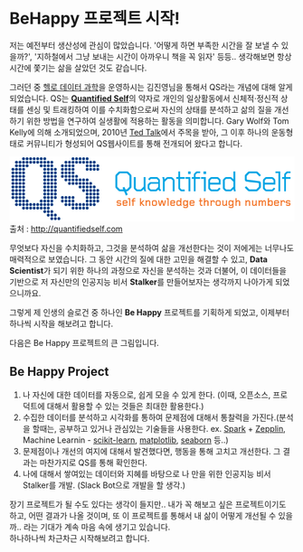# BeHappy 프로젝트 시작!

 저는 예전부터 생산성에 관심이 많았습니다. '어떻게 하면 부족한 시간을 잘 보낼 수 있을까?', '지하철에서 그냥 보내는 시간이 아까우니 책을 꼭 읽자' 등등.. 생각해보면 항상 시간에 쫓기는 삶을 살았던 것도 같습니다.

 그러던 중 [헬로 데이터 과학](http://www.hellodatascience.com/?page_id=25)을 운영하시는 김진영님을 통해서 QS라는 개념에 대해 알게되었습니다. QS는 [**Quantified Self**](http://quantifiedself.com/)의 약자로 개인의 일상활동에서 신체적·정신적 상태를 센싱 및 트래킹하여 이를 수치화함으로써 자신의 상태를 분석하고 삶의 질을 개선하기 위한 방법을 연구하여 실생활에 적용하는 활동을 의미합니다. Gary Wolf와 Tom Kelly에 의해 소개되었으며, 2010년 [Ted Talk](https://www.ted.com/talks/gary_wolf_the_quantified_self?language=ko)에서 주목을 받아, 그 이후 하나의 운동형태로 커뮤니티가 형성되어 QS웹사이트를 통해 전개되어 왔다고 합니다.
 
 ![image](../images/quantified_self_logo_2x.gif)
 출처 : http://quantifiedself.com
 
 무엇보다 자신을 수치화하고, 그것을 분석하여 삶을 개선한다는 것이 저에게는 너무나도 매력적으로 보였습니다. 그 동안 시간의 질에 대한 고민을 해결할 수 있고, **Data Scientist**가 되기 위한 하나의 과정으로 자신을 분석하는 것과 더불어, 이 데이터들을 기반으로 저 자신만의 인공지능 비서 **Stalker**를 만들어보자는 생각까지 나아가게 되었으니까요.
 
 그렇게 제 인생의 슬로건 중 하나인 **Be Happy** 프로젝트를 기획하게 되었고, 이제부터 하나씩 시작을 해보려고 합니다.
 
 다음은 Be Happy 프로젝트의 큰 그림입니다.
 
## Be Happy Project

1. 나 자신에 대한 데이터를 자동으로, 쉽게 모을 수 있게 한다. (이때, 오픈소스, 프로덕트에 대해서 활용할 수 있는 것들은 최대한 활용한다.)
2. 수집한 데이터를 분석하고 시각화를 통하여 문제점에 대해서 통찰력을 가진다.(분석을 할때는, 공부하고 있거나 관심있는 기술들을 사용한다. ex. [Spark](http://spark.apache.org/) + [Zepplin](https://zeppelin.apache.org/), Machine Learnin - [scikit-learn](http://scikit-learn.org/), [matplotlib](http://matplotlib.org/), [seaborn](https://web.stanford.edu/~mwaskom/software/seaborn/) 등..)
3. 문제점이나 개선의 여지에 대해서 발견했다면, 행동을 통해 고치고 개선한다. 그 결과는 마찬가지로 QS를 통해 확인한다.
4. 나에 대해서 쌓여있는 데이터와 지혜를 바탕으로 나 만을 위한 인공지능 비서 Stalker를 개발. (Slack Bot으로 개발을 할 생각.)

장기 프로젝트가 될 수도 있다는 생각이 들지만.. 내가 꼭 해보고 싶은 프로젝트이기도 하고, 어떤 결과가 나올 것이며, 또 이 프로젝트를 통해서 내 삶이 어떻게 개선될 수 있을까.. 라는 기대가 계속 마음 속에 생기고 있습니다.   
 하나하나씩 차근차근 시작해보려고 합니다.

